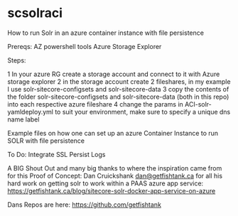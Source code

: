 # scsolraci
How to run Solr in an azure container instance with file persistence

Prereqs:
AZ powershell tools
Azure Storage Explorer

Steps:

1 In your azure RG create a storage account and connect to it with Azure storage explorer
2 in the storage account create 2 fileshares, in my example I use solr-sitecore-configsets and solr-sitecore-data
3 copy the contents of the folder solr-sitecore-configsets and solr-sitecore-data (both in this repo) into each respective azure fileshare
4 change the params in ACI-solr-yamldeploy.yml to suit your environment, make sure to specify a unique dns name label

Example files on how one can set up an azure Container Instance to run SOLR with file persistence

To Do:
Integrate SSL
Persist Logs

A BIG Shout Out and many big thanks to where the inspiration came from for this Proof of Concept: Dan Cruickshank <dan@getfishtank.ca> 
for all his hard work on getting solr to work within a PAAS azure app service:
https://getfishtank.ca/blog/sitecore-solr-docker-app-service-on-azure

Dans Repos are here:
https://github.com/getfishtank
